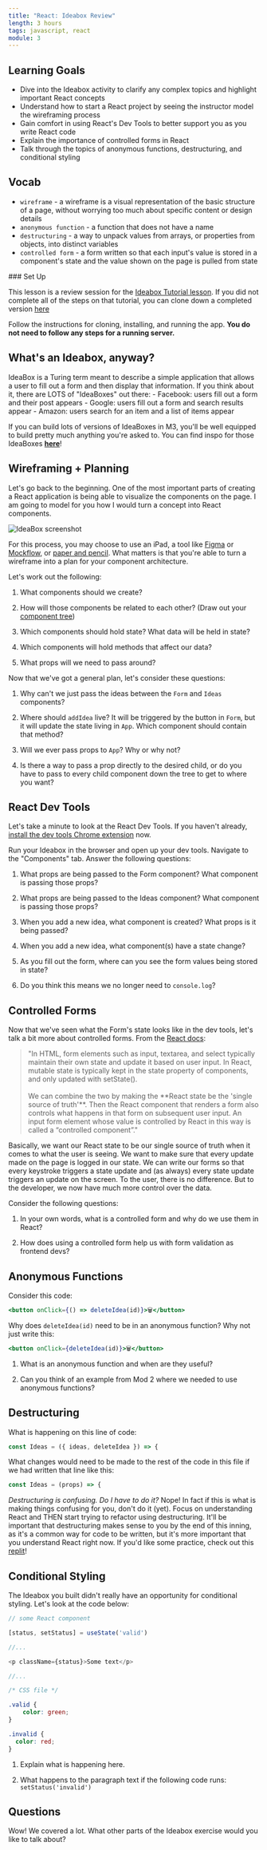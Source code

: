 ```yaml
---
title: "React: Ideabox Review"
length: 3 hours
tags: javascript, react
module: 3
---
```


## Learning Goals
* Dive into the Ideabox activity to clarify any complex topics and highlight important React concepts
* Understand how to start a React project by seeing the instructor model the wireframing process
* Gain comfort in using React's Dev Tools to better support you as you write React code 
* Explain the importance of controlled forms in React
* Talk through the topics of anonymous functions, destructuring, and conditional styling

## Vocab
* `wireframe` - a wireframe is a visual representation of the basic structure of a page, without worrying too much about specific content or design details
* `anonymous function` - a function that does not have a name 
* `destructuring` - a way to unpack values from arrays, or properties from objects, into distinct variables
* `controlled form` - a form written so that each input's value is stored in a component's state and the value shown on the page is pulled from state

<section class="note">
### Set Up

This lesson is a review session for the [Ideabox Tutorial lesson](./react_ideabox). If you did not complete all of the steps on that tutorial, you can clone down a completed version [here](https://github.com/turingschool-examples/vite-ideabox)

Follow the instructions for cloning, installing, and running the app. **You do not need to follow any steps for a running server.**
</section>

## What's an Ideabox, anyway?
IdeaBox is a Turing term meant to describe a simple application that allows a user to fill out a form and then display that information. If you think about it, there are LOTS of "IdeaBoxes" out there:
    - Facebook: users fill out a form and their post appears
    - Google: users fill out a form and search results appear
    - Amazon: users search for an item and a list of items appear  
    
If you can build lots of versions of IdeaBoxes in M3, you'll be well equipped to build pretty much anything you're asked to. You can find inspo for those IdeaBoxes [**here**](../projects/ideabox_practice)!

## Wireframing + Planning
Let's go back to the beginning. One of the most important parts of creating a React application is being able to visualize the components on the page. I am going to model for you how I would turn a concept into React components.

![IdeaBox screenshot](../../../assets/images/lessons/ideaBox/ideabox_screenshot.jpg)

For this process, you may choose to use an iPad, a tool like [Figma](https://www.figma.com/) or [Mockflow](https://mockflow.com/), or [paper and pencil](https://medium.com/@ray_vevaina/wireframing-a-front-end-developers-best-friend-c541df51ea65). What matters is that you're able to turn a wireframe into a plan for your component architecture. 

Let's work out the following:
1. What components should we create?

1. How will those components be related to each other? (Draw out your [component tree](https://react.dev/learn/understanding-your-ui-as-a-tree))

1. Which components should hold state? What data will be held in state?

1. Which components will hold methods that affect our data?

1. What props will we need to pass around?

Now that we've got a general plan, let's consider these questions:
1. Why can't we just pass the ideas between the `Form` and `Ideas` components?

1. Where should `addIdea` live? It will be triggered by the button in `Form`, but it will update the state living in `App`. Which component should contain that method?

1. Will we ever pass props to `App`? Why or why not?

1. Is there a way to pass a prop directly to the desired child, or do you have to pass to every child component down the tree to get to where you want?

## React Dev Tools

Let's take a minute to look at the React Dev Tools. If you haven't already, [install the dev tools Chrome extension](https://chromewebstore.google.com/detail/react-developer-tools/fmkadmapgofadopljbjfkapdkoienihi?hl=en) now. 

Run your Ideabox in the browser and open up your dev tools. Navigate to the "Components" tab. Answer the following questions:
1. What props are being passed to the Form component? What component is passing those props?

1. What props are being passed to the Ideas component? What component is passing those props?

1. When you add a new idea, what component is created? What props is it being passed?

1. When you add a new idea, what component(s) have a state change?

1. As you fill out the form, where can you see the form values being stored in state?

1. Do you think this means we no longer need to `console.log`?

## Controlled Forms

Now that we've seen what the Form's state looks like in the dev tools, let's talk a bit more about controlled forms. From the [React docs](https://legacy.reactjs.org/docs/forms.html#controlled-components):

<blockquote><p class='text'>
"In HTML, form elements such as input, textarea, and select typically maintain their own state and update it based on user input. In React, mutable state is typically kept in the state property of components, and only updated with setState().
<br />
<br />
We can combine the two by making the **React state be the 'single source of truth'**. Then the React component that renders a form also controls what happens in that form on subsequent user input. An input form element whose value is controlled by React in this way is called a “controlled component”."
</p></blockquote>

Basically, we want our React state to be our single source of truth when it comes to what the user is seeing. We want to make sure that every update made on the page is logged in our state. We can write our forms so that every keystroke triggers a state update and (as always) every state update triggers an update on the screen. To the user, there is no difference. But to the developer, we now have much more control over the data.

Consider the following questions:
1. In your own words, what is a controlled form and why do we use them in React?

1. How does using a controlled form help us with form validation as frontend devs?

## Anonymous Functions

Consider this code:
```jsx
<button onClick={() => deleteIdea(id)}>🗑</button> 
```
Why does `deleteIdea(id)` need to be in an anonymous function? Why not just write this:
```jsx
<button onClick={deleteIdea(id)}>🗑</button>
```

1. What is an anonymous function and when are they useful?

1. Can you think of an example from Mod 2 where we needed to use anonymous functions?

## Destructuring
What is happening on this line of code:

```jsx
const Ideas = ({ ideas, deleteIdea }) => {
```

What changes would need to be made to the rest of the code in this file if we had written that line like this: 

```jsx
const Ideas = (props) => {
```

*Destructuring is confusing. Do I have to do it?* Nope! In fact if this is what is making things confusing for you, don't do it (yet). Focus on understanding React and THEN start trying to refactor using destructuring. It'll be important that destructuring makes sense to you by the end of this inning, as it's a common way for code to be written, but it's more important that you understand React right now. If you'd like some practice, check out this [replit](https://replit.com/@kaylaewood/destructuring-1#index.js)!

## Conditional Styling
The Ideabox you built didn't really have an opportunity for conditional styling. Let's look at the code below:

```js
// some React component

[status, setStatus] = useState('valid')

//...

<p className={status}>Some text</p>

//...
```

```css
/* CSS file */

.valid {
	color: green;
}

.invalid {
  color: red;
}
```

1. Explain what is happening here.

1. What happens to the paragraph text if the following code runs: `setStatus('invalid')`

## Questions

Wow! We covered a lot. What other parts of the Ideabox exercise would you like to talk about?